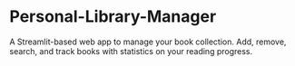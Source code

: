# Personal-Library-Manager
A Streamlit-based web app to manage your book collection. Add, remove, search, and track books with statistics on your reading progress.
